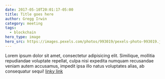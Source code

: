```yaml
---
date: 2017-05-10T20:01:17-05:00
title: Title goes here
author: Gregg Irwin
category: meeting
tags:
  - blockchain
hero_type: image
hero_src: https://images.pexels.com/photos/993019/pexels-photo-993019.jpeg?auto=compress&cs=tinysrgb&h=650&w=940
---
```


Lorem ipsum dolor sit amet, consectetur adipisicing elit. Similique, mollitia repudiandae voluptate repellat, culpa nisi expedita numquam recusandae veniam autem accusamus, impedit ipsa illo natus voluptates alias, ab consequatur sequi! [linky link](https://rebol.com)
